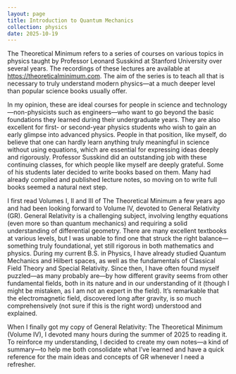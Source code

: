 ```yaml
---
layout: page
title: Introduction to Quantum Mechanics
collection: physics
date: 2025-10-19
---
```


The Theoretical Minimum refers to a series of courses on various topics in physics taught by Professor Leonard Susskind at Stanford University over several years. The recordings of these lectures are available at https://theoreticalminimum.com. The aim of the series is to teach all that is necessary to truly understand modern physics—at a much deeper level than popular science books usually offer.

In my opinion, these are ideal courses for people in science and technology—non-physicists such as engineers—who want to go beyond the basic foundations they learned during their undergraduate years. They are also excellent for first- or second-year physics students who wish to gain an early glimpse into advanced physics. People in that position, like myself, do believe that one can hardly learn anything truly meaningful in science without using equations, which are essential for expressing ideas deeply and rigorously. Professor Susskind did an outstanding job with these continuing classes, for which people like myself are deeply grateful. Some of his students later decided to write books based on them. Many had already compiled and published lecture notes, so moving on to write full books seemed a natural next step.

I first read Volumes I, II and III of The Theoretical Minimum a few years ago and had been looking forward to Volume IV, devoted to General Relativity (GR).
General Relativity is a challenging subject, involving lengthy equations (even more so than quantum mechanics) and requiring a solid understanding of differential geometry. There are many excellent textbooks at various levels, but I was unable to find one that struck the right balance—something truly foundational, yet still rigorous in both mathematics and physics. During my current B.S. in Physics, I have already studied Quantum Mechanics and Hilbert spaces, as well as the fundamentals of Classical Field Theory and Special Relativity. Since then, I have often found myself puzzled—as many probably are—by how different gravity seems from other fundamental fields, both in its nature and in our understanding of it (though I might be mistaken, as I am not an expert in the field). It’s remarkable that the electromagnetic field, discovered long after gravity, is so much comprehensively (not sure if this is the right word) understood and explained.

When I finally got my copy of General Relativity: The Theoretical Minimum (Volume IV), I devoted many hours during the summer of 2025 to reading it. To reinforce my understanding, I decided to create my own notes—a kind of summary—to help me both consolidate what I’ve learned and have a quick reference for the main ideas and concepts of GR whenever I need a refresher.
